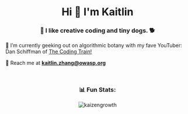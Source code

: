 <h1 align="center">Hi 👋 I'm Kaitlin</h1>
<h3 align="center">🎨 I like creative coding and tiny dogs. 🐕</h3>

🌱 I’m currently geeking out on algorithmic botany with my fave YouTuber: Dan Schiffman of [The Coding Train!](https://www.youtube.com/watch?v=70MQ-FugwbI&list=PLRqwX-V7Uu6ZV4yEcW3uDwOgGXKUUsPOM)

💬 Reach me at **kaitlin.zhang@owasp.org**

<br/>

<h3 align="center">📊 Fun Stats:</h3>

<p align="center"><img align="center" src="https://github-readme-streak-stats.herokuapp.com/?user=kaizengrowth&" alt="kaizengrowth" /></p>
